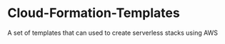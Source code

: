 # Cloud-Formation-Templates

A set of templates that can used to create serverless stacks using AWS

